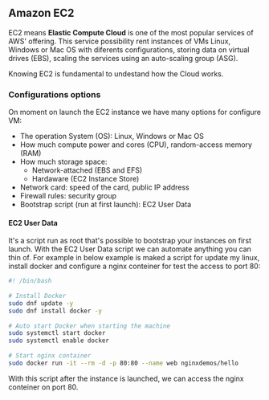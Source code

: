 ## Amazon EC2
EC2 means **Elastic Compute Cloud** is one of the most popular services of AWS' offering. This service  possibility rent instances of VMs Linux, Windows or Mac OS with diferents configurations, storing data on virtual drives (EBS), scaling the services using an auto-scaling group (ASG).

Knowing EC2 is fundamental to undestand how the Cloud works.

### Configurations options
On moment on launch the EC2 instance we have many options for configure VM:

- The operation System (OS): Linux, Windows or Mac OS
- How much compute power and cores (CPU), random-access memory (RAM)
- How much storage space:
    * Network-attached (EBS and EFS)
    * Hardaware (EC2 Instance Store)
- Network card: speed of the card, public IP address
- Firewall rules: security group
- Bootstrap script (run at first launch): EC2 User Data

#### EC2 User Data
It's a script run as root that's possible to bootstrap your instances on first launch. With the EC2 User Data script we can automate anything you can thin of. For example in below example is maked a script for update my linux, install docker and configure a nginx conteiner for test the access to port 80:
```bash
#! /bin/bash  
  
# Install Docker  
sudo dnf update -y  
sudo dnf install docker -y  
  
# Auto start Docker when starting the machine  
sudo systemctl start docker  
sudo systemctl enable docker  
  
# Start nginx container  
sudo docker run -it --rm -d -p 80:80 --name web nginxdemos/hello
```

With this script after the instance is launched, we can access the nginx conteiner on port 80.
